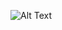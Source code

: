 ![Alt Text](https://github.com/Daniel160702/Air-Conditioner-and-Lamp-Fuzzy/blob/main/Wiring%202.png)
